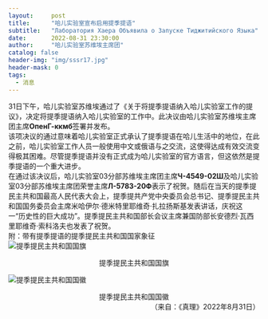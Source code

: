 ```yaml
---
layout:     post
title:      "哈儿实验室宣布启用提季提语"
subtitle:   "Лаборатория Хаера Объявила о Запуске Тиджитийского Языка"
date:       2022-08-31 23:30:00
author:     "哈儿实验室苏维埃主席团"
catalog: false
header-img: "img/sssr17.jpg"
header-mask: 0
tags:
  - 消息
---
```


31日下午，哈儿实验室苏维埃通过了《关于将提季提语纳入哈儿实验室工作的提议》，决定将提季提语纳入哈儿实验室的工作中。此决议由哈儿实验室苏维埃主席团主席**ОпенГ-ккмб**签署并发布。  
该项决议的通过意味着哈儿实验室正式承认了提季提语在哈儿生活中的地位，在此之前，哈儿实验室工作人员一般使用中文或俄语与之交流，这使得达成有效交流变得极其困难。尽管提季提语并没有正式成为哈儿实验室的官方语言，但这依然是提季提语的一个重大进步。  
在通过该决议后，哈儿实验室03分部苏维埃主席团主席**Ч-4549-02Ш**及哈儿实验室03分部苏维埃主席团荣誉主席**Л-5783-20Ф**表示了祝贺。随后在当天的提季提民主共和国最高人民代表大会上，提季提共产党中央委员会总书记、提季提民主共和国国务委员会主席米哈伊尔·德米特里耶维奇·扎拉扬斯基发表讲话，庆祝这一“历史性的巨大成功”。提季提民主共和国部长会议主席兼国防部长安德烈·瓦西里耶维奇·索科洛夫也发表了祝贺。  
附：带有提季提语的提季提民主共和国国家象征  
![提季提民主共和国国旗](https://www.khayer.cn/files/TDR.png)
<div style="text-align: center">提季提民主共和国国旗</div>

![提季提民主共和国国徽](https://www.khayer.cn/files/TDR-Emblem.png)
<div style="text-align: center">提季提民主共和国国徽</div>
<div style="text-align: right">（来自：《真理》2022年8月31日）</div>